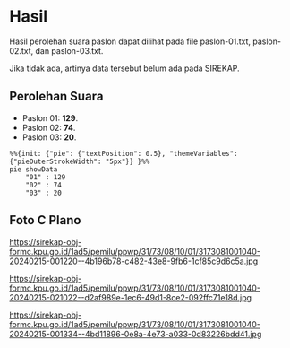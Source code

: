 # Hasil

Hasil perolehan suara paslon dapat dilihat pada file paslon-01.txt, paslon-02.txt, dan paslon-03.txt.

Jika tidak ada, artinya data tersebut belum ada pada SIREKAP.

## Perolehan Suara

 * Paslon 01: **129**.
 * Paslon 02: **74**.
 * Paslon 03: **20**.

```mermaid
%%{init: {"pie": {"textPosition": 0.5}, "themeVariables": {"pieOuterStrokeWidth": "5px"}} }%%
pie showData
    "01" : 129
    "02" : 74
    "03" : 20
```
## Foto C Plano

https://sirekap-obj-formc.kpu.go.id/1ad5/pemilu/ppwp/31/73/08/10/01/3173081001040-20240215-001220--4b196b78-c482-43e8-9fb6-1cf85c9d6c5a.jpg

https://sirekap-obj-formc.kpu.go.id/1ad5/pemilu/ppwp/31/73/08/10/01/3173081001040-20240215-021022--d2af989e-1ec6-49d1-8ce2-092ffc71e18d.jpg

https://sirekap-obj-formc.kpu.go.id/1ad5/pemilu/ppwp/31/73/08/10/01/3173081001040-20240215-001334--4bd11896-0e8a-4e73-a033-0d83226bdd41.jpg
